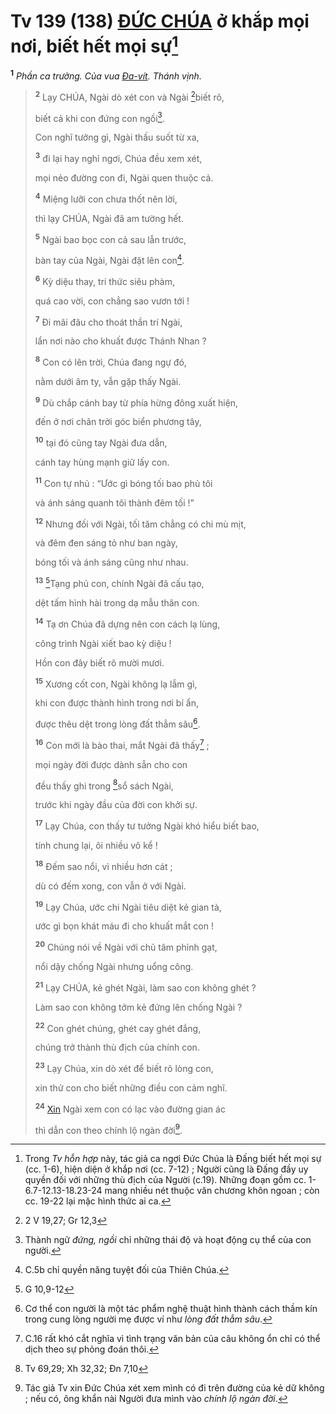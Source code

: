 # Tv 139 (138) [ĐỨC CHÚA]() ở khắp mọi nơi, biết hết mọi sự[^1-0b548517-17b2-461b-919b-e13f41e3e04f]

<sup><b>1</b></sup> _Phần ca trưởng. Của vua [Đa-vít](). Thánh vịnh._

> <sup><b>2</b></sup> Lạy CHÚA, Ngài dò xét con và Ngài [^1@-0b548517-17b2-461b-919b-e13f41e3e04f]biết rõ,
>
> biết cả khi con đứng con ngồi[^2-0b548517-17b2-461b-919b-e13f41e3e04f].
>
> Con nghĩ tưởng gì, Ngài thấu suốt từ xa,
>
> <sup><b>3</b></sup> đi lại hay nghỉ ngơi, Chúa đều xem xét,
>
> mọi nẻo đường con đi, Ngài quen thuộc cả.
>
> <sup><b>4</b></sup> Miệng lưỡi con chưa thốt nên lời,
>
> thì lạy CHÚA, Ngài đã am tường hết.
>
> <sup><b>5</b></sup> Ngài bao bọc con cả sau lẫn trước,
>
> bàn tay của Ngài, Ngài đặt lên con[^3-0b548517-17b2-461b-919b-e13f41e3e04f].
>
> <sup><b>6</b></sup> Kỳ diệu thay, tri thức siêu phàm,
>
> quá cao vời, con chẳng sao vươn tới !
>
> <sup><b>7</b></sup> Đi mãi đâu cho thoát thần trí Ngài,
>
> lẩn nơi nào cho khuất được Thánh Nhan ?
>
> <sup><b>8</b></sup> Con có lên trời, Chúa đang ngự đó,
>
> nằm dưới âm ty, vẫn gặp thấy Ngài.
>
> <sup><b>9</b></sup> Dù chắp cánh bay từ phía hừng đông xuất hiện,
>
> đến ở nơi chân trời góc biển phương tây,
>
> <sup><b>10</b></sup> tại đó cũng tay Ngài đưa dẫn,
>
> cánh tay hùng mạnh giữ lấy con.
>
> <sup><b>11</b></sup> Con tự nhủ : “Ước gì bóng tối bao phủ tôi
>
> và ánh sáng quanh tôi thành đêm tối !”
>
> <sup><b>12</b></sup> Nhưng đối với Ngài, tối tăm chẳng có chi mù mịt,
>
> và đêm đen sáng tỏ như ban ngày,
>
> bóng tối và ánh sáng cũng như nhau.
>
> <sup><b>13</b></sup> [^2@-0b548517-17b2-461b-919b-e13f41e3e04f]Tạng phủ con, chính Ngài đã cấu tạo,
>
> dệt tấm hình hài trong dạ mẫu thân con.
>
> <sup><b>14</b></sup> Tạ ơn Chúa đã dựng nên con cách lạ lùng,
>
> công trình Ngài xiết bao kỳ diệu !
>
> Hồn con đây biết rõ mười mươi.
>
> <sup><b>15</b></sup> Xương cốt con, Ngài không lạ lẫm gì,
>
> khi con được thành hình trong nơi bí ẩn,
>
> được thêu dệt trong lòng đất thẳm sâu[^4-0b548517-17b2-461b-919b-e13f41e3e04f].
>
> <sup><b>16</b></sup> Con mới là bào thai, mắt Ngài đã thấy[^5-0b548517-17b2-461b-919b-e13f41e3e04f] ;
>
> mọi ngày đời được dành sẵn cho con
>
> đều thấy ghi trong [^3@-0b548517-17b2-461b-919b-e13f41e3e04f]sổ sách Ngài,
>
> trước khi ngày đầu của đời con khởi sự.
>
> <sup><b>17</b></sup> Lạy Chúa, con thấy tư tưởng Ngài khó hiểu biết bao,
>
> tính chung lại, ôi nhiều vô kể !
>
> <sup><b>18</b></sup> Đếm sao nổi, vì nhiều hơn cát ;
>
> dù có đếm xong, con vẫn ở với Ngài.
>
> <sup><b>19</b></sup> Lạy Chúa, ước chi Ngài tiêu diệt kẻ gian tà,
>
> ước gì bọn khát máu đi cho khuất mắt con !
>
> <sup><b>20</b></sup> Chúng nói về Ngài với chủ tâm phỉnh gạt,
>
> nổi dậy chống Ngài nhưng uổng công.
>
> <sup><b>21</b></sup> Lạy CHÚA, kẻ ghét Ngài, làm sao con không ghét ?
>
> Làm sao con không tởm kẻ đứng lên chống Ngài ?
>
> <sup><b>22</b></sup> Con ghét chúng, ghét cay ghét đắng,
>
> chúng trở thành thù địch của chính con.
>
> <sup><b>23</b></sup> Lạy Chúa, xin dò xét để biết rõ lòng con,
>
> xin thử con cho biết những điều con cảm nghĩ.
>
> <sup><b>24</b></sup> [Xin]() Ngài xem con có lạc vào đường gian ác
>
> thì dẫn con theo chính lộ ngàn đời[^6-0b548517-17b2-461b-919b-e13f41e3e04f].

[^1-0b548517-17b2-461b-919b-e13f41e3e04f]: Trong _Tv hỗn hợp_ này, tác giả ca ngợi Đức Chúa là Đấng biết hết mọi sự (cc. 1-6), hiện diện ở khắp nơi (cc. 7-12) ; Người cũng là Đấng đầy uy quyền đối với những thù địch của Người (c.19). Những đoạn gồm cc. 1-6.7-12.13-18.23-24 mang nhiều nét thuộc văn chương khôn ngoan ; còn cc. 19-22 lại mặc hình thức ai ca.

[^2-0b548517-17b2-461b-919b-e13f41e3e04f]: Thành ngữ _đứng, ngồi_ chỉ những thái độ và hoạt động cụ thể của con người.

[^3-0b548517-17b2-461b-919b-e13f41e3e04f]: C.5b chỉ quyền năng tuyệt đối của Thiên Chúa.

[^4-0b548517-17b2-461b-919b-e13f41e3e04f]: Cơ thể con người là một tác phẩm nghệ thuật hình thành cách thầm kín trong cung lòng người mẹ được ví như _lòng đất thẳm sâu_.

[^5-0b548517-17b2-461b-919b-e13f41e3e04f]: C.16 rất khó cắt nghĩa vì tình trạng văn bản của câu không ổn chỉ có thể dịch theo sự phỏng đoán thôi.

[^6-0b548517-17b2-461b-919b-e13f41e3e04f]: Tác giả Tv xin Đức Chúa xét xem mình có đi trên đường của kẻ dữ không ; nếu có, ông khẩn nài Người đưa mình vào _chính lộ ngàn đời_.

[^1@-0b548517-17b2-461b-919b-e13f41e3e04f]: 2 V 19,27; Gr 12,3

[^2@-0b548517-17b2-461b-919b-e13f41e3e04f]: G 10,9-12

[^3@-0b548517-17b2-461b-919b-e13f41e3e04f]: Tv 69,29; Xh 32,32; Đn 7,10
